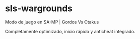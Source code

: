 # sls-wargrounds
Modo de juego en SA-MP | Gordos Vs Otakus

Completamente optimizado, inicio rápido y anticheat integrado.
